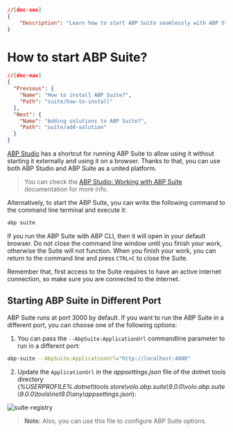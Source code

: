 ```json
//[doc-seo]
{
    "Description": "Learn how to start ABP Suite seamlessly with ABP Studio or via command line, enhancing your development experience with ease."
}
```

# How to start ABP Suite?

````json
//[doc-nav]
{
  "Previous": {
    "Name": "How to install ABP Suite?",
    "Path": "suite/how-to-install"
  },
  "Next": {
    "Name": "Adding solutions to ABP Suite?",
    "Path": "suite/add-solution"
  }
}
````

[ABP Studio](../studio/index.md) has a shortcut for running ABP Suite to allow using it without starting it externally and using it on a browser. Thanks to that, you can use both ABP Studio and ABP Suite as a united platform. 

> You can check the [ABP Studio: Working with ABP Suite](../studio/working-with-suite.md) documentation for more info.

Alternatively, to start the ABP Suite, you can write the following command to the command line terminal and execute it:

```bash
abp suite
```

If you run the ABP Suite with ABP CLI, then it will open in your default browser. Do not close the command line window until you finish your work, otherwise the Suite will not function. When you finish your work, you can return to the command line and press `CTRL+C` to close the Suite.

Remember that, first access to the Suite requires to have an active internet connection, so make sure you are connected to the internet. 

## Starting ABP Suite in Different Port

ABP Suite runs at port 3000 by default. If you want to run the ABP Suite in a different port, you can choose one of the following options:

1. You can pass the `--AbpSuite:ApplicationUrl` commandline parameter to run in a different port:

```bash
abp-suite --AbpSuite:ApplicationUrl="http://localhost:4000"
```

2. Update the `ApplicationUrl` in the _appsettings.json_ file of the dotnet tools directory (_%USERPROFILE%\.dotnet\tools\.store\volo.abp.suite\9.0.0\volo.abp.suite\9.0.0\tools\net9.0\any\appsettings.json_):

![suite-registry](../images/suite-registry.png)

> **Note:** Also, you can use this file to configure ABP Suite options.